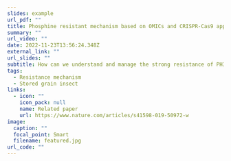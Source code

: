 ```yaml
---
slides: example
url_pdf: ""
title: Phosphine resistant mechanism based on OMICs and CRISPR-Cas9 approaches
summary: ""
url_video: ""
date: 2022-11-23T13:56:24.348Z
external_link: ""
url_slides: ""
subtitle: How can we understand and manage the strong resistance of PH3?
tags:
  - Resistance mechanism
  - Stored grain insect
links:
  - icon: ""
    icon_pack: null
    name: Related paper
    url: https://www.nature.com/articles/s41598-019-50972-w
image:
  caption: ""
  focal_point: Smart
  filename: featured.jpg
url_code: ""
---
```

